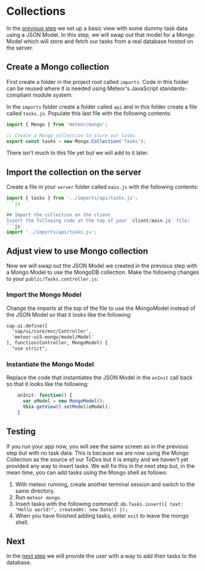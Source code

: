 # Collections
In the [previous step](/#/tutorial/mongo/step/01) we set up a basic view with some dummy task data using a JSON Model.  In this step, we will swap out that model for a Mongo Model which will store and fetch our tasks from a real database hosted on the server.

## Create a Mongo collection
First create a folder in the project root called `imports`.  Code in this folder can be reused where it is needed using Meteor's JavaScript standards-compliant module system.   

In the `imports` folder create a folder called `api` and in this folder create a file called `tasks.js`.  Populate this last file with the following contents:

```js
import { Mongo } from 'meteor/mongo';

// Create a Mongo collection to store our tasks
export const tasks = new Mongo.Collection('Tasks');
```

There isn't much to this file yet but we will add to it later.

## Import the collection on the server
Create a file in your `server` folder called `main.js` with the following contents:
```js
import { tasks } from '../imports/api/tasks.js';
```js

## Import the collection on the client
Insert the following code at the top of your `client/main.js` file:
```js
import '../imports/api/tasks.js';
```

## Adjust view to use Mongo collection
Now we will swap out the JSON Model we created in the previous step with a Mongo Model to use the MongoDB collection.  Make the following changes to your `public/Tasks.controller.js`:

### Import the Mongo Model
Change the imports at the top of the file to use the MongoModel instead of the JSON Model so that it looks like the following:
```diff
sap.ui.define([
  'sap/ui/core/mvc/Controller',
  'meteor-ui5-mongo/model/Model'
], function(Controller, MongoModel) {
  "use strict";
```

### Instantiate the Mongo Model
Replace the code that instantiates the JSON Model in the `onInit` call back so that it looks like the following:
```js
    onInit: function() {
      var oModel = new MongoModel();
      this.getView().setModel(oModel);
    }
```

## Testing
If you run your app now, you will see the same screen as in the previous step but with no task data.  This is because we are now using the Mongo Collection as the source of our ToDos but it is empty and we haven't yet provided any way to insert tasks.  We will fix this in the next step but, in the mean time, you can add tasks using the Mongo shell as follows:
1. With meteor running, create another terminal session and switch to the same directory.
2. Run `meteor mongo`.
3. Insert tasks with the following command:
  `db.Tasks.insert({ text: "Hello world!", createdAt: new Date() });`
4. When you have finished adding tasks, enter `exit` to leave the mongo shell.

## Next
In the [next step](/#/tutorial/mongo/step/03) we will provide the user with a way to add their tasks to the database.